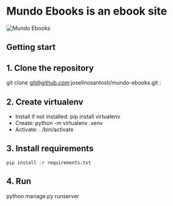 # Mundo Ebooks is an ebook site
![Mundo Ebooks](https://github.com/joselinosantosti/mundo-ebooks/blob/main/mundo-ebooks.png)

## Getting start

## 1. Clone the repository
git clone git@github.com:joselinosantosti/mundo-ebooks.git :<br>

## 2. Create virtualenv
* Install if not installed: pip install virtualenv <br>
* Create: python -m virtualenv .venv
* Activate: . /bin/activate

## 3. Install requirements
`pip install -r requirements.txt`

## 4. Run
python manage.py runserver
